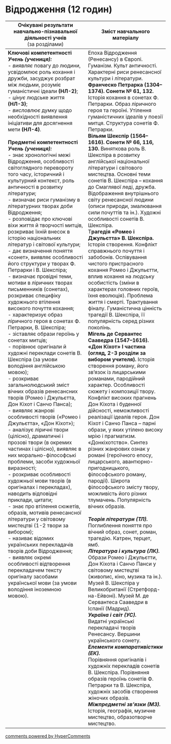 <div id="hypercomments_widget" class="js-hypercomments-widget invisible"></div>

# Відродження (12 годин)

<table>
  <tr>
    <td width="50%" align="center"><b>Очікувані результати навчально-пізнавальної діяльності учнів</b><br>
(за розділами)</td>
    <td width="50%" align="center"><b>Зміст навчального матеріалу</b></td>
  </tr>
<tbody>
  <tr>
    <td width="50%" style="vertical-align:top !important;">
<b>Ключові компетентності</b><br>
<i><b>Учень (учениця):</b></i><br>
- <i>виявляє</i> повагу до людини, усвідомлює роль кохання і дружби, засуджує розбрат між людьми, розуміє гуманістичні ідеали <b>(НЛ-2)</b>;<br>
- <i>цінує</i> людське життя  <b>(НЛ-3)</b>;<br>
- <i>висловлює</i> думку щодо необхідності виявлення ініціативи для досягнення мети <b>(НЛ-4)</b>.<br>
<br>
<b>Предметні компетентності</b><br>
<b><i>Учень (учениця):</i></b><br>
- знає хронологічні межі Відродження, особливості світоглядного перевороту того часу, історичний і культурний контекст, роль античності в розвитку літератури;<br>
- визначає риси гуманізму в літературних творах доби Відродження;<br>
- розповідає про ключові віхи життя й творчості митців, розкриває їхній внесок в історію національних літератур і світової культури;<br>
- дає визначення поняття «сонет», виявляє особливості його структури у творах Ф. Петрарки і В. Шекспіра;<br>
- визначає провідні теми, мотиви в ліричних творах письменників (сонетах), розкриває специфіку художнього  втілення високого почуття кохання;<br>
- характеризує образ ліричного героя в сонетах Ф. Петрарки, В. Шекспіра;<br>
- зіставляє образи героїнь у сонетах митців;<br>
- порівнює оригінали й художні переклади сонетів В. Шекспіра (за умови володіння англійською мовою);<br>
- розкриває загальнолюдський зміст вічних образів ренесансних творів (Ромео і Джульєтта, Дон Кіхот і Санчо Панса);<br>
- виявляє жанрові особливості творів («Ромео і Джульєтта», «Дон Кіхот»);<br>
- аналізує ліричні твори (цілісно), драматичні і прозові твори (в окремих частинах і цілісно), виявляє в них морально-філософські проблеми, засоби художньої виразності;<br>
- розкриває особливості художньої мови творів (в оригіналах і  перекладах), наводить відповідні приклади, цитати;<br>
- знає про втілення сюжетів, образів, мотивів ренесансної літератури у світовому мистецтві (1-2 твори за вибором);<br>
- називає відомих українських перекладачів творів доби Відродження;<br>
- виявляє окремі особливості відтворення перекладачем тексту оригіналу засобами української мови (за умови володіння іноземною мовою).
</td>
    <td width="50%" style="vertical-align:top !important;">
Епоха Відродження (Ренесансу) в Європі. Гуманізм. Культ античності. Характерні риси ренесансної культури і літератури.<br>
<b>Франческо Петрарка (1304–1374). Сонети № 61, 132.</b> Історія кохання в сонетах Ф. Петрарки. Образ ліричного героя та героїні. Утілення гуманістичних ідеалів у поезії митця. Структура сонетів Ф. Петрарки.<br>
<b>Вільям Шекспір (1564–1616). Сонети № 66, 116, 130.</b>  Виняткова роль В. Шекспіра в розвитку англійської національної літератури і світового мистецтва. Основні теми сонетів В. Шекспіра – кохання до Смаглявої леді, дружба. Відображення внутрішнього світу ренесансної людини (описи природи, змалювання сили почуттів та ін.). Художні особливості сонетів В. Шекспіра.<br>
Т<b>рагедія «Ромео і Джульєтта» В. Шекспіра.</b> Історія створення. Конфлікт справжнього почуття і забобонів. Оспівування чистого пристрасного кохання Ромео і Джульєтти, вплив кохання на людську особистість (зміни в характерах головних героїв, їхня еволюція). Проблема життя і смерті. Трактування фіналу. Гуманістична цінність трагедії В. Шекспіра, її популярність серед різних поколінь.  <br>
<b>Мігель де Сервантес Сааведра (1547–1616). «Дон Кіхот»  I частина (огляд, 2-3 розділи за вибором учителя).</b> Історія створення роману, його зв’язок із лицарськими романами, пародійний характер. Особливості сюжету і композиції твору. Конфлікт високих прагнень Дон Кіхота і буденної дійсності, неможливості реалізації ідеалів героя. Дон Кіхот і Санчо Панса – парні образи, у яких утілено високу мрію і прагматизм. «Донкіхотство». Синтез різних жанрових ознак у романі (героїчного епосу, лицарського, авантюрно-пригодницького, філософського роману, пародії). Широта філософського змісту твору, можливість його різних тлумачень. Популярність вічних образів. <br>
<br>
<b><i>Теорія літератури (ТЛ).</i></b><br> 
Поглиблення поняття про вічний образ, сонет, роман, трагедію. Катрен, терцет, ямб.<br>
<b><i>Література і культура (ЛК).</i></b><br> 
Образи Ромео і Джульєтти, Дон Кіхота і Санчо Панси у світовому мистецтві (живопис, кіно, музика та ін.). Музей В. Шекспіра у Великобританії (Стретфорд-на-Ейвоні). Музей М. де Сервантеса Сааведри в Іспанії (Мадрид).<br>
<b><i>Україна і світ (УС).</i></b><br> 
Видатні українські перекладачі творів Ренесансу. Вершини українського сонету.<br>
<b><i>Елементи компаративістики (ЕК).</i></b><br> 
Порівняння оригіналів і художніх перекладів сонетів В. Шекспіра. Порівняння образів героїнь сонетів Ф. Петрарки та В. Шекспіра, художніх засобів створення жіночих образів.<br>
<b><i>Міжпредметні зв’язки (МЗ).</i></b><br>
Історія, географія, музичне мистецтво, образотворче мистецтво.
  </td>
</tbody>
</table>

<div class="js-hypercomments-container">
<a href="http://hypercomments.com" class="hc-link" title="comments widget">comments powered by HyperComments</a>
</div>